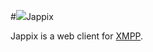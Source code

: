 #<img src="https://yunohost.org/images/jappix.png">Jappix

Jappix is a web client for [XMPP](/XMPP).
